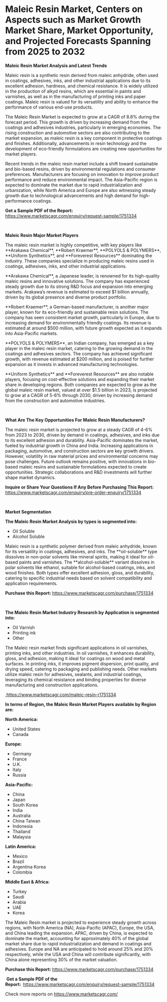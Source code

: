 <p><h1>Maleic Resin Market, Centers on Aspects such as Market Growth Market Share, Market Opportunity, and Projected Forecasts Spanning from 2025 to 2032</h1></p><p><strong>Maleic Resin Market Analysis and Latest Trends</strong></p>
<p><p>Maleic resin is a synthetic resin derived from maleic anhydride, often used in coatings, adhesives, inks, and other industrial applications due to its excellent adhesion, hardness, and chemical resistance. It is widely utilized in the production of alkyd resins, which are essential in paints and varnishes, as well as in the manufacturing of printing inks and paper coatings. Maleic resin is valued for its versatility and ability to enhance the performance of various end-use products.</p><p>The Maleic Resin Market is expected to grow at a CAGR of 8.8% during the forecast period. This growth is driven by increasing demand from the coatings and adhesives industries, particularly in emerging economies. The rising construction and automotive sectors are also contributing to the market expansion, as maleic resin is a key component in protective coatings and finishes. Additionally, advancements in resin technology and the development of eco-friendly formulations are creating new opportunities for market players.</p><p>Recent trends in the maleic resin market include a shift toward sustainable and bio-based resins, driven by environmental regulations and consumer preferences. Manufacturers are focusing on innovation to improve product performance and reduce environmental impact. The Asia-Pacific region is expected to dominate the market due to rapid industrialization and urbanization, while North America and Europe are also witnessing steady growth due to technological advancements and high demand for high-performance coatings.</p></p>
<p><strong>Get a Sample PDF of the Report:&nbsp;</strong> <a href="https://www.marketscagr.com/enquiry/request-sample/1751334?utm_campaign=1879&utm_medium=2&utm_source=Github&utm_content=ia&utm_term=26012025&utm_id=maleic-resin">https://www.marketscagr.com/enquiry/request-sample/1751334</a></p>
<p>&nbsp;</p>
<p><strong>Maleic Resin Major Market Players</strong></p>
<p><p>The maleic resin market is highly competitive, with key players like **Arakawa Chemical**, **Robert Kraemer**, **POLYOLS & POLYMERS**, **Uniform Synthetics**, and **Foreverest Resources** dominating the industry. These companies specialize in producing maleic resins used in coatings, adhesives, inks, and other industrial applications.</p><p>**Arakawa Chemical**, a Japanese leader, is renowned for its high-quality maleic resins and innovative solutions. The company has experienced steady growth due to its strong R&D focus and expansion into emerging markets. Arakawa’s revenue is estimated to exceed $1 billion annually, driven by its global presence and diverse product portfolio.</p><p>**Robert Kraemer**, a German-based manufacturer, is another major player, known for its eco-friendly and sustainable resin solutions. The company has seen consistent market growth, particularly in Europe, due to increasing demand for environmentally friendly coatings. Its revenue is estimated at around $500 million, with future growth expected as it expands into Asia-Pacific markets.</p><p>**POLYOLS & POLYMERS**, an Indian company, has emerged as a key player in the maleic resin market, catering to the growing demand in the coatings and adhesives sectors. The company has achieved significant growth, with revenue estimated at $200 million, and is poised for further expansion as it invests in advanced manufacturing technologies.</p><p>**Uniform Synthetics** and **Foreverest Resources** are also notable players, focusing on cost-effective solutions and expanding their market share in developing regions. Both companies are expected to grow as the global maleic resin market, valued at over $1.5 billion in 2023, is projected to grow at a CAGR of 5-6% through 2030, driven by increasing demand from the construction and automotive industries.</p></p>
<p>&nbsp;</p>
<p><strong>What Are The Key Opportunities For Maleic Resin Manufacturers?</strong></p>
<p><p>The maleic resin market is projected to grow at a steady CAGR of 4-6% from 2023 to 2030, driven by demand in coatings, adhesives, and inks due to its excellent adhesion and durability. Asia-Pacific dominates the market, fueled by industrial growth in China and India. Increasing applications in packaging, automotive, and construction sectors are key growth drivers. However, volatility in raw material prices and environmental concerns may pose challenges. Future outlook remains positive, with innovations in bio-based maleic resins and sustainable formulations expected to create opportunities. Strategic collaborations and R&D investments will further shape market dynamics.</p></p>
<p><strong>Inquire or Share Your Questions If Any Before Purchasing This Report:</strong> <a href="https://www.marketscagr.com/enquiry/pre-order-enquiry/1751334?utm_campaign=1879&utm_medium=2&utm_source=Github&utm_content=ia&utm_term=26012025&utm_id=maleic-resin">https://www.marketscagr.com/enquiry/pre-order-enquiry/1751334</a></p>
<p>&nbsp;</p>
<p><strong>Market Segmentation</strong></p>
<p><strong>The Maleic Resin Market Analysis by types is segmented into:</strong></p>
<p><ul><li>Oil Soluble</li><li>Alcohol Soluble</li></ul></p>
<p><p>Maleic resin is a synthetic polymer derived from maleic anhydride, known for its versatility in coatings, adhesives, and inks. The **oil-soluble** type dissolves in non-polar solvents like mineral spirits, making it ideal for oil-based paints and varnishes. The **alcohol-soluble** variant dissolves in polar solvents like ethanol, suitable for alcohol-based coatings, inks, and wood finishes. Both types offer excellent adhesion, gloss, and durability, catering to specific industrial needs based on solvent compatibility and application requirements.</p></p>
<p><strong>Purchase this Report:&nbsp;</strong><a href="https://www.marketscagr.com/purchase/1751334?utm_campaign=1879&utm_medium=2&utm_source=Github&utm_content=ia&utm_term=26012025&utm_id=maleic-resin">https://www.marketscagr.com/purchase/1751334</a></p>
<p>&nbsp;</p>
<p><strong>The Maleic Resin Market Industry Research by Application is segmented into:</strong></p>
<p><ul><li>Oil Varnish</li><li>Printing ink</li><li>Other</li></ul></p>
<p><p>The Maleic resin market finds significant applications in oil varnishes, printing inks, and other industries. In oil varnishes, it enhances durability, gloss, and adhesion, making it ideal for coatings on wood and metal surfaces. In printing inks, it improves pigment dispersion, print quality, and drying speed, catering to packaging and publishing needs. Other markets utilize maleic resin for adhesives, sealants, and industrial coatings, leveraging its chemical resistance and binding properties for diverse manufacturing and construction applications.</p></p>
<p><a href="https://www.marketscagr.com/maleic-resin-r1751334?utm_campaign=1879&utm_medium=2&utm_source=Github&utm_content=ia&utm_term=26012025&utm_id=maleic-resin">&nbsp;https://www.marketscagr.com/maleic-resin-r1751334</a></p>
<p><strong>In terms of Region, the Maleic Resin Market Players available by Region are:</strong></p>
<p>
    <p> <strong> North America: </strong>
        <ul>
            <li>United States</li>
            <li>Canada</li>
        </ul>
        </p> 
    <p> <strong> Europe: </strong>
        <ul>
            <li>Germany</li>
            <li>France</li>
            <li>U.K.</li>
            <li>Italy</li>
            <li>Russia</li>
        </ul>
        </p> 
    <p> <strong> Asia-Pacific: </strong>
        <ul>
            <li>China</li>
            <li>Japan</li>
            <li>South Korea</li>
            <li>India</li>
            <li>Australia</li>
            <li>China Taiwan</li>
            <li>Indonesia</li>
            <li>Thailand</li>
            <li>Malaysia</li>
        </ul>
        </p> 
    <p> <strong> Latin America: </strong>
        <ul>
            <li>Mexico</li>
            <li>Brazil</li>
            <li>Argentina Korea</li>
            <li>Colombia</li>
        </ul>
        </p> 
    <p> <strong> Middle East & Africa: </strong>
        <ul>
            <li>Turkey</li>
            <li>Saudi</li>
            <li>Arabia</li>
            <li>UAE</li>
            <li>Korea</li>
        </ul>
    </p>
    </p>
<p><p>The Maleic Resin market is projected to experience steady growth across regions, with North America (NA), Asia-Pacific (APAC), Europe, the USA, and China leading the expansion. APAC, driven by China, is expected to dominate the market, accounting for approximately 40% of the global market share due to rapid industrialization and demand in coatings and adhesives. Europe and NA are anticipated to hold around 25% and 20% respectively, while the USA and China will contribute significantly, with China alone representing 30% of the market valuation.</p></p>
<p><strong>Purchase this Report: </strong><a href="https://www.marketscagr.com/purchase/1751334?utm_campaign=1879&utm_medium=2&utm_source=Github&utm_content=ia&utm_term=26012025&utm_id=maleic-resin">https://www.marketscagr.com/purchase/1751334</a></p>
<p>&nbsp;<strong>Get a Sample PDF of the Report:&nbsp;&nbsp;</strong><a href="https://www.marketscagr.com/enquiry/request-sample/1751334?utm_campaign=1879&utm_medium=2&utm_source=Github&utm_content=ia&utm_term=26012025&utm_id=maleic-resin">https://www.marketscagr.com/enquiry/request-sample/1751334</a></p>
<p><strong></strong></p>
<p>Check more reports on <a href="https://www.marketscagr.com/?utm_campaign=1879&utm_medium=2&utm_source=Github&utm_content=ia&utm_term=26012025&utm_id=maleic-resin">https://www.marketscagr.com/</a></p>